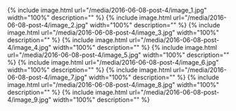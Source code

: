 {% include image.html url="/media/2016-06-08-post-4/image_1.jpg" width="100%" description="" %}
{% include image.html url="/media/2016-06-08-post-4/image_2.jpg" width="100%" description="" %}
{% include image.html url="/media/2016-06-08-post-4/image_3.jpg" width="100%" description="" %}
{% include image.html url="/media/2016-06-08-post-4/image_4.jpg" width="100%" description="" %}
{% include image.html url="/media/2016-06-08-post-4/image_5.jpg" width="100%" description="" %}
{% include image.html url="/media/2016-06-08-post-4/image_6.jpg" width="100%" description="" %}
{% include image.html url="/media/2016-06-08-post-4/image_7.jpg" width="100%" description="" %}
{% include image.html url="/media/2016-06-08-post-4/image_8.jpg" width="100%" description="" %}
{% include image.html url="/media/2016-06-08-post-4/image_9.jpg" width="100%" description="" %}
